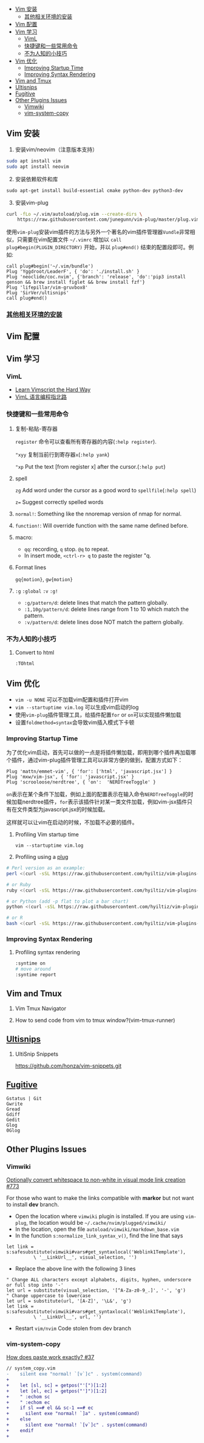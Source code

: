 <!-- vim-markdown-toc GFM -->

* [Vim 安装](#vim-安装)
    * [其他相关环境的安装](#其他相关环境的安装)
* [Vim 配置](#vim-配置)
* [Vim 学习](#vim-学习)
    * [VimL](#viml)
    * [快捷键和一些常用命令](#快捷键和一些常用命令)
    * [不为人知的小技巧](#不为人知的小技巧)
* [Vim 优化](#vim-优化)
    * [Improving Startup Time](#improving-startup-time)
    * [Improving Syntax Rendering](#improving-syntax-rendering)
* [Vim and Tmux](#vim-and-tmux)
* [Ultisnips](#ultisnips)
* [Fugitive](#fugitive)
* [Other Plugins Issues](#other-plugins-issues)
    * [Vimwiki](#vimwiki)
    * [vim-system-copy](#vim-system-copy)

<!-- vim-markdown-toc -->

Vim 安装
------

1. 安装vim/neovim（注意版本支持）

```sh
sudo apt install vim
sudo apt install neovim
```


2. 安装依赖软件和库

`sudo apt-get install build-essential cmake python-dev python3-dev`


3. 安装vim-plug
```bash
curl -fLo ~/.vim/autoload/plug.vim --create-dirs \
    https://raw.githubusercontent.com/junegunn/vim-plug/master/plug.vim
```

使用`vim-plug`安装vim插件的方法与另外一个著名的vim插件管理器`Vundle`非常相似，只需要在vim配置文件
`~/.vimrc` 增加以 `call plug#begin(PLUGIN_DIRECTORY)` 开始，并以 `plug#end()`
结束的配置段即可。例如:

```vim
call plug#begin('~/.vim/bundle')
Plug 'Yggdroot/LeaderF', { 'do': './install.sh' }
Plug 'neoclide/coc.nvim', {'branch': 'release', 'do':'pip3 install genson && brew install figlet && brew install fzf'}
Plug 'lifepillar/vim-gruvbox8'
Plug 'SirVer/ultisnips'
call plug#end()
```

### [其他相关环境的安装](./quickEnv/README.md)


Vim 配置
------


Vim 学习
------

### VimL
* [Learn Vimscript the Hard Way](./vimLwiki/vimL.md)
* [VimL 语言编程指北路](./vimLwiki/vimL-advance.md)

### 快捷键和一些常用命令

1. 复制-粘贴-寄存器

    `register` 命令可以查看所有寄存器的内容(`:help register`).

    `"xyy` 复制当前行到寄存器`x`(`:help yank`)

    `"xp` Put the text [from register x] after the cursor.(`:help put`)

1. spell

    `zg` Add word under the cursor as a good word to `spellfile`(`:help spell`)

    `z=` Suggest correctly spelled words

1. `normal!`: Something like the nnoremap version of nmap for normal.

1. `function!`: Will override function with the same name defined before.

1. macro:
    - `qq`: recording, `q` stop. `@q` to repeat.
    - In insert mode, `<ctrl-r> q` to paste the register "q.

1. Format lines

    `gq{motion}`, `gw{motion}`

1. `:g` `:global` `:v` `:g!`
    - `:g/pattern/d`: delete lines that match the pattern globally.
    - `:1,10g/pattern/d`: delete lines range from 1 to 10 which match the pattern.
    - `:v/pattern/d`: delete lines dose NOT match the pattern globally.



### 不为人知的小技巧
1. Convert to html
    ```vim
    :TOhtml
    ```



Vim 优化
------

* `vim -u NONE` 可以不加载vim配置和插件打开vim
* `vim --startuptime vim.log` 可以生成vim启动的log
* 使用`vim-plug`插件管理工具，给插件配置`for` or `on`可以实现插件懒加载
* 设置`foldmethod=syntax`会导致vim插入模式下卡顿


### Improving Startup Time
为了优化vim启动，首先可以做的一点是将插件懒加载，即用到哪个插件再加载哪个插件，通过vim-plug插件管理工具可以非常方便的做到，配置方式如下：

```vim
Plug 'mattn/emmet-vim', { 'for': ['html', 'javascript.jsx'] }
Plug 'mxw/vim-jsx', { 'for': 'javascript.jsx' }
Plug 'scrooloose/nerdtree', { 'on':  'NERDTreeToggle' }
```

`on`表示在某个条件下加载，例如上面的配置表示在输入命令`NERDTreeToggle`的时候加载nerdtree插件，`for`表示该插件针对某一类文件加载，例如vim-jsx插件只有在文件类型为javascript.jsx的时候加载。

这样就可以让vim在启动的时候，不加载不必要的插件。

1. Profiling Vim startup time

    `vim --startuptime vim.log`

2. Profiling using a [plug](https://github.com/hyiltiz/vim-plugins-profile)

```sh
# Perl version as an example:
perl <(curl -sSL https://raw.githubusercontent.com/hyiltiz/vim-plugins-profile/master/vim-plugins-profile.pl)

# or Ruby
ruby <(curl -sSL https://raw.githubusercontent.com/hyiltiz/vim-plugins-profile/master/vim-plugins-profile.rb)

# or Python (add -p flat to plot a bar chart)
python <(curl -sSL https://raw.githubusercontent.com/hyiltiz/vim-plugins-profile/master/vim-plugins-profile.py)

# or R
bash <(curl -sSL https://raw.githubusercontent.com/hyiltiz/vim-plugins-profile/master/vim-plugins-profile.sh)
```

### Improving Syntax Rendering
1. Profiling syntax rendering

    ```sh
    :syntime on
    # move around
    :syntime report
    ```



Vim and Tmux
------------

1. Vim Tmux Navigator

1. How to send code from vim to tmux window?(vim-tmux-runner)



[Ultisnips](https://vimzijun.net/2016/10/30/ultisnip/)
---------------------
1. UltiSnip Snippets

    https://github.com/honza/vim-snippets.git


[Fugitive](https://github.com/tpope/vim-fugitive)
--------
``` vim
Gstatus | Git
Gwrite
Gread
Gdiff
Gedit
Glog
0Glog
```


Other Plugins Issues
-------------
### Vimwiki
[Optionally convert whitespace to non-white in visual mode link creation #773](https://github.com/vimwiki/vimwiki/issues/773)

For those who want to make the links compatible with **markor** but not want to install **dev** branch.

* Open the location where `vimwiki` plugin is installed. If you are using `vim-plug`, the location would be `~/.cache/nvim/plugged/vimwiki/`
* In the location, open the file `autoload/vimwiki/markdown_base.vim`
* In the function `s:normalize_link_syntax_v()`, find the line that says

``` vim
let link = s:safesubstitute(vimwiki#vars#get_syntaxlocal('Weblink1Template'),
          \ '__LinkUrl__', visual_selection, '')
```

* Replace the above line with the following 3 lines

``` vim
" Change ALL characters except alphabets, digits, hyphen, underscore or full stop into '-'
let url = substitute(visual_selection, '[^A-Za-z0-9_.]', '-', 'g')
" Change uppercase to lowercase
let url = substitute(url, '[A-Z]', '\L&', 'g')
let link = s:safesubstitute(vimwiki#vars#get_syntaxlocal('Weblink1Template'),
          \ '__LinkUrl__', url, '')  
```

* Restart `vim/nvim`
Code stolen from dev branch

### vim-system-copy
[How does paste work exactly? #37](https://github.com/christoomey/vim-system-copy/issues/37)

``` diff
// system_copy.vim
-    silent exe "normal! `[v`]c" . system(command)
+
+    let [sl, sc] = getpos("'[")[1:2]
+    let [el, ec] = getpos("']")[1:2]
+    " :echom sc
+    " :echom ec
+    if sl ==# el && sc-1 ==# ec
+      silent exe "normal! `]a" . system(command)
+    else
+      silent exe "normal! `[v`]c" . system(command)
+    endif
+
```

